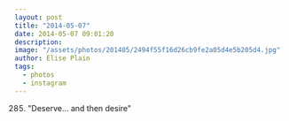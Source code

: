 ```yaml
---
layout: post
title: "2014-05-07"
date: 2014-05-07 09:01:20
description: 
image: "/assets/photos/201405/2494f55f16d26cb9fe2a05d4e5b205d4.jpg"
author: Elise Plain
tags: 
  - photos
  - instagram
---
```


285. &#34;Deserve... and then desire&#34;
<p></p>
